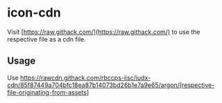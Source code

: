 # icon-cdn

Visit [https://raw.githack.com/](https://raw.githack.com/) to use the respective file as a cdn file.

## Usage
Use https://rawcdn.githack.com/rbccps-iisc/iudx-cdn/85f87449a704bfc18ea87b14073bd26b1e7a9e65/argon/[respective-file-originating-from-assets]
